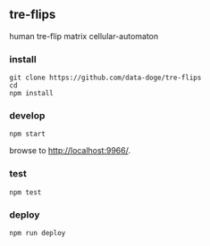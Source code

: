 ## tre-flips

human tre-flip matrix cellular-automaton

### install

```
git clone https://github.com/data-doge/tre-flips
cd 
npm install
```

### develop

```
npm start
```

browse to <http://localhost:9966/>.

### test

```
npm test
```

### deploy

```
npm run deploy
```
